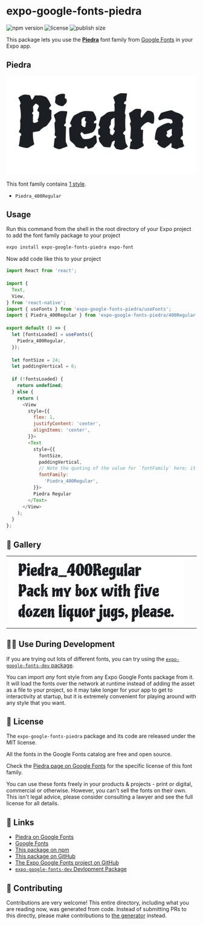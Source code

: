 # expo-google-fonts-piedra

![npm version](https://flat.badgen.net/npm/v/expo-google-fonts-piedra)
![license](https://flat.badgen.net/github/license/expo/google-fonts)
![publish size](https://flat.badgen.net/packagephobia/install/expo-google-fonts-piedra)

This package lets you use the [**Piedra**](https://fonts.google.com/specimen/Piedra) font family from [Google Fonts](https://fonts.google.com/) in your Expo app.

## Piedra

![Piedra](./font-family.png)

This font family contains [1 style](#-gallery).

- `Piedra_400Regular`

## Usage

Run this command from the shell in the root directory of your Expo project to add the font family package to your project
```sh
expo install expo-google-fonts-piedra expo-font
```

Now add code like this to your project
```js
import React from 'react';

import {
  Text,
  View,
} from 'react-native';
import { useFonts } from 'expo-google-fonts-piedra/useFonts';
import { Piedra_400Regular } from 'expo-google-fonts-piedra/400Regular';

export default () => {
  let [fontsLoaded] = useFonts({
    Piedra_400Regular,
  });

  let fontSize = 24;
  let paddingVertical = 6;

  if (!fontsLoaded) {
    return undefined;
  } else {
    return (
      <View
        style={{
          flex: 1,
          justifyContent: 'center',
          alignItems: 'center',
        }}>
        <Text
          style={{
            fontSize,
            paddingVertical,
            // Note the quoting of the value for `fontFamily` here; it expects a string!
            fontFamily:
              'Piedra_400Regular',
          }}>
          Piedra Regular
        </Text>
      </View>
    );
  }
};

```

## 🔡 Gallery


||||
|-|-|-|
|![Piedra_400Regular](.//400Regular/Piedra_400Regular.ttf.png)||||


## 👩‍💻 Use During Development

If you are trying out lots of different fonts, you can try using the [`expo-google-fonts-dev` package](https://github.com/freeboub/google-fonts/tree/master/font-packages/dev#readme).

You can import *any* font style from any Expo Google Fonts package from it. It will load the fonts
over the network at runtime instead of adding the asset as a file to your project, so it may take longer
for your app to get to interactivity at startup, but it is extremely convenient
for playing around with any style that you want.

## 📖 License

The `expo-google-fonts-piedra` package and its code are released under the MIT license.

All the fonts in the Google Fonts catalog are free and open source.

Check the [Piedra page on Google Fonts](https://fonts.google.com/specimen/Piedra) for the specific license of this font family.

You can use these fonts freely in your products & projects - print or digital, commercial or otherwise. However, you can't sell the fonts on their own. This isn't legal advice, please consider consulting a lawyer and see the full license for all details.

## 🔗 Links

- [Piedra on Google Fonts](https://fonts.google.com/specimen/Piedra)
- [Google Fonts](https://fonts.google.com/)
- [This package on npm](https://www.npmjs.com/package/expo-google-fonts-piedra)
- [This package on GitHub](https://github.com/freeboub/google-fonts/tree/master/font-packages/piedra)
- [The Expo Google Fonts project on GitHub](https://github.com/freeboub/google-fonts)
- [`expo-google-fonts-dev` Devlopment Package](https://github.com/freeboub/google-fonts/tree/master/font-packages/dev)

## 🤝 Contributing

Contributions are very welcome! This entire directory, including what you are reading now, was generated from code. Instead of submitting PRs to this directly, please make contributions to [the generator](https://github.com/freeboub/google-fonts/tree/master/packages/generator) instead.
